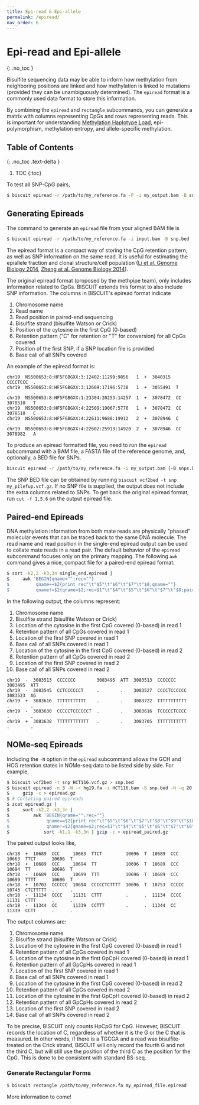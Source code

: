```yaml
---
title: Epi-read & Epi-allele
permalink: /epiread/
nav_order: 6
---
```


# Epi-read and Epi-allele
{: .no_toc }

Bisulfite sequencing data may be able to inform how methylation from neighboring
positions are linked and how methylation is linked to mutations (provided they
can be unambiguously determined). The `epiread` format is a commonly used data
format to store this information.

By combining the `epiread` and `rectangle` subcommands, you can generate a matrix
with columns representing CpGs and rows representing reads. This is important for
understanding [Methylation Haplotype Load](https://dx.doi.org/10.1038%2Fng.3805),
epi-polymorphism, methylation entropy, and allele-specific methylation.

## Table of Contents
{: .no_toc .text-delta }

1. TOC
{:toc}

To test all SNP-CpG pairs,
```bash
$ biscuit epiread -r /path/to/my_reference.fa -P -i my_output.bam -B snp.bed
```

## Generating Epireads

The command to generate an `epiread` file from your aligned BAM file is
```bash
$ biscuit epiread -r /path/to/my_reference.fa -i input.bam -B snp.bed
```

The epiread format is a compact way of storing the CpG retention pattern, as
well as SNP information on the same read. It is useful for estimating the
epiallele fraction and clonal structure/cell population
([Li et al. Genome Biology 2014](https://genomebiology.biomedcentral.com/articles/10.1186/s13059-014-0554-4),
[Zheng et al. Genome Biology 2014](https://genomebiology.biomedcentral.com/articles/10.1186/s13059-014-0419-x)).

The original epiread format (proposed by the methpipe team), only includes
information related to CpGs. BISCUIT extends this format to also include SNP
information. The columns in BISCUIT's epiread format indicate

  1. Chromosome name
  2. Read name
  3. Read position in paired-end sequencing
  4. Bisulfite strand (bisulfite Watson or Crick)
  5. Position of the cytosine in the first CpG (0-based)
  6. Retention pattern ("C" for retention or "T" for conversion) for all
  CpGs covered
  7. Position of the first SNP, if a SNP location file is provided
  8. Base call of all SNPs covered

An example of the epiread format is:
```
chr19  NS500653:8:HF5FGBGXX:3:12402:11299:9856   1  +  3040315  CCCCTCCC  .         .
chr19  NS500653:8:HF5FGBGXX:3:12609:17196:5738   1  +  3055491  T         .         .
chr19  NS500653:8:HF5FGBGXX:1:23304:20253:14257  1  +  3078472  CC        3078510   T
chr19  NS500653:8:HF5FGBGXX:4:22509:19067:5776   1  +  3078472  CC        3078510   C
chr19  NS500653:8:HF5FGBGXX:4:22611:9688:19912   2  +  3078946  C         .         .
chr19  NS500653:8:HF5FGBGXX:4:22602:25913:14920  2  +  3078946  CC        3078982   A
```

To produce an epiread formatted file, you need to run the `epiread` subcommand
with a BAM file, a FASTA file of the reference genome, and, optionally, a BED
file for SNPs.
```bash
biscuit epiread -r /path/to/my_reference.fa -i my_output.bam [-B snps.bed]
```

The SNP BED file can be obtained by running `biscuit vcf2bed -t snp
my_pilefup.vcf.gz`.  If no SNP file is supplied, the output does not include the
extra columns related to SNPs. To get back the original epiread format, run `cut
-f 1,5,6` on the output epiread file.

## Paired-end Epireads

DNA methylation information from both mate reads are physically "phased"
molecular events that can be traced back to the same DNA molecule. The read name
and read position in the single-end epiread output can be used to collate mate
reads in a read pair. The default behavior of the `epiread` subcommand focuses
only on the primary mapping. The following `awk` command gives a nice, compact
file for a paired-end epiread format:
```bash
$ sort -k2,2 -k3,3n single_end.epiread |
$     awk 'BEGIN{qname="";rec=""}
$          qname==$2{print rec"\t"$5"\t"$6"\t"$7"\t"$8;qname=""}
$          qname!=$2{qname=$2;rec=$1"\t"$4"\t"$5"\t"$6"\t"$7"\t"$8;pair=$3}'
```

In the following output, the columns represent:

  1. Chromosome name
  2. Bisulfite strand (bisulfite Watson or Crick)
  3. Location of the cytosine in the first CpG covered (0-based) in read 1
  4. Retention pattern of all CpGs covered in read 1
  5. Location of the first SNP covered in read 1
  6. Base call of all SNPs covered in read 1
  7. Location of the cytosine in the first CpG covered (0-based) in read 2
  8. Retention pattern of all CpGs covered in read 2
  9. Location of the first SNP covered in read 2
  10. Base call of all SNPs covered in read 2

```
chr19  -  3083513  CCCCCCC        3083495  ATT  3083513  CCCCCCC      3083495  ATT
chr19  -  3083545  CCTCCCCCCT     .        .    3083527  CCCCTCCCCCC  3083523  AG
chr19  +  3083616  TTTTTTTTTTT    .        .    3083722  TTTTTTTTTTT  .        .
chr19  -  3083630  CCCCCTCCCCCCT  .        .    3083616  TCCCCCTCCCC  .        .
chr19  +  3083638  TTTTTTTTTTTT   .        .    3083705  TTTTTTTTTTT  .        .
```

## NOMe-seq Epireads

Including the `-N` option in the `epiread` subcommand allows the GCH and HCG
retention states in NOMe-seq data to be listed side by side. For example,
```bash
$ biscuit vcf2bed -t snp HCT116.vcf.gz > snp.bed
$ biscuit epiread -n 3 -N -r hg19.fa -i HCT116.bam -B snp.bed -N -q 20 |
$     gzip -c > epiread.gz
$ # Collating paired epireads
$ zcat epiread.gz |
$     sort -k2,2 -k3,3n |
$         awk 'BEGIN{qname="";rec=""}
$              qname==$2{print rec"\t"$5"\t"$6"\t"$7"\t"$8"\t"$9"\t"$10;qname=""}
$              qname!=$2{qname=$2;rec=$1"\t"$4"\t"$5"\t"$6"\t"$7"\t"$8"\t"$9"\t"$10;pair=$3}' |
$             sort -k1,1 -k3,3n | gzip -c > epiread_paired.gz
```

The paired output looks like,
```
chr18  +  10689  CCC     10663  TTCT         10696  T  10689  CCC    10663  TTCT      10696  T
chr18  +  10689  CCC     10694  TT           10696  T  10689  CCC    10694  TT        10696  T
chr18  -  10689  CCC     10699  TTT          10696  T  10689  CCC    10699  TTTT      10696  T
chr18  +  10703  CCCCCC  10694  CCCCCTCTTTT  10696  T  10753  CCCCC  10743  CTCTTTTT  .      .
chr18  -  11134  CCCC    11131  CTTT         .      .  11134  CCCC   11131  CTTT      .      .
chr18  -  11344  CC      11339  CCTTT        .      .  11344  CC     11339  CCTT      .      .
```

The output columns are:
  1. Chromosome name
  2. Bisulfite strand (bisulfite Watson or Crick)
  3. Location of the cytosine in the first CpG covered (0-based) in read 1
  4. Retention pattern of all CpGs covered in read 1
  5. Location of the cytosine in the first GpCpH covered (0-based) in read 1
  6. Retention pattern of all GpCpHs covered in read 1
  7. Location of the first SNP covered in read 1
  8. Base call of all SNPs covered in read 1
  9. Location of the cytosine in the first CpG covered (0-based) in read 2
  10. Retention pattern of all CpGs covered in read 2
  11. Location of the cytosine in the first GpCpH covered (0-based) in read 2
  12. Retention pattern of all GpCpHs covered in read 2
  13. Location of the first SNP covered in read 2
  14. Base call of all SNPs covered in read 2

To be precise, BISCUIT only counts HpCpG for CpG. However, BISCUIT records the
location of C, regardless of whether it is the G or the C that is measured. In
other words, if there is a TGCGA and a read was bisulfite-treated on the Crick
strand, BISCUIT will only record the fourth G and not the third C, but will still
use the position of the third C as the position for the CpG. This is done to be
consistent with standard BS-seq.

### Generate Rectangular Forms

```bash
$ biscuit rectangle /path/to/my_reference.fa my_epiread_file.epiread
```

More information to come!
